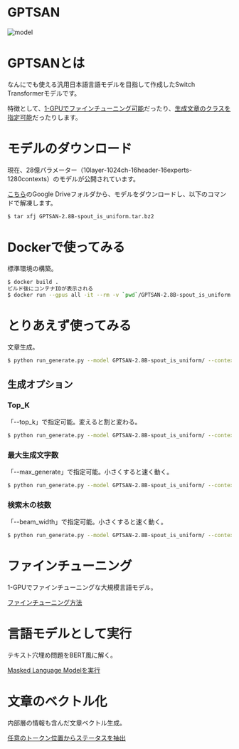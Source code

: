 # GPTSAN

![model](report/logo-bk.png)


# GPTSANとは

なんにでも使える汎用日本語言語モデルを目指して作成したSwitch Transformerモデルです。

特徴として、[1-GPUでファインチューニング可能](report/finetune.md#gpu)だったり、[生成文章のクラスを指定可能](report/finetune.md#sqout)だったりします。


# モデルのダウンロード


現在、28億パラメーター（10layer-1024ch-16header-16experts-1280contexts）のモデルが公開されています。

[こちら](https://drive.google.com/file/d/1Maq_EZNOnzKDiWpDACT3zXbzsmnvJ9BG/view?usp=sharing)のGoogle Driveフォルダから、モデルをダウンロードし、以下のコマンドで解凍します。

```sh
$ tar xfj GPTSAN-2.8B-spout_is_uniform.tar.bz2
```

# Dockerで使ってみる

標準環境の構築。

```sh
$ docker build .
ビルド後にコンテナIDが表示される
$ docker run --gpus all -it --rm -v `pwd`/GPTSAN-2.8B-spout_is_uniform:/tf/GPTSAN/GPTSAN-2.8B-spout_is_uniform <コンテナID> python run_generate.py --model GPTSAN-2.8B-spout_is_uniform/ --context "武田信玄は、戦国 時代ファンならぜひ押さえておきたい名将の一人。天下統一を目指し勢いに乗る織田信長からも、一目置かれていたと"
```

# とりあえず使ってみる

文章生成。

```sh
$ python run_generate.py --model GPTSAN-2.8B-spout_is_uniform/ --context "武田信玄は、戦国 時代ファンならぜひ押さえておきたい名将の一人。天下統一を目指し勢いに乗る織田信長からも、一目置かれていたと"
```

## 生成オプション

### Top_K

「--top_k」で指定可能。変えると割と変わる。

```sh
$ python run_generate.py --model GPTSAN-2.8B-spout_is_uniform/ --context "武田信玄は、戦国 時代ファンならぜひ押さえておきたい名将の一人。天下統一を目指し勢いに乗る織田信長からも、一目置かれていたと" --top_k 100
```

### 最大生成文字数

「--max_generate」で指定可能。小さくすると速く動く。

```sh
$ python run_generate.py --model GPTSAN-2.8B-spout_is_uniform/ --context "武田信玄は、戦国 時代ファンならぜひ押さえておきたい名将の一人。天下統一を目指し勢いに乗る織田信長からも、一目置かれていたと" --max_generate 100
```

### 検索木の枝数

「--beam_width」で指定可能。小さくすると速く動く。

```sh
$ python run_generate.py --model GPTSAN-2.8B-spout_is_uniform/ --context "武田信玄は、戦国 時代ファンならぜひ押さえておきたい名将の一人。天下統一を目指し勢いに乗る織田信長からも、一目置かれていたと" --beam_width 1
```


# ファインチューニング

1-GPUでファインチューニングな大規模言語モデル。

[ファインチューニング方法](report/finetune.md)


# 言語モデルとして実行

テキスト穴埋め問題をBERT風に解く。

[Masked Language Modelを実行](report/model.md#mlm)


# 文章のベクトル化

内部層の情報も含んだ文章ベクトル生成。

[任意のトークン位置からステータスを抽出](report/model.md#vectorize)
